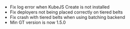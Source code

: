 - Fix log error when KubeJS Create is not installed
- Fix deployers not being placed correctly on tiered belts
- Fix crash with tiered belts when using batching backend
- Min GT version is now 1.5.0